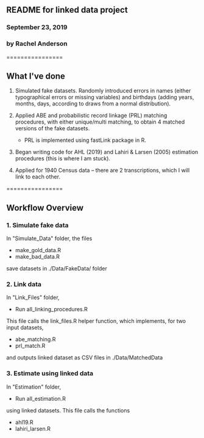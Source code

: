 ## README for linked data project 

###  September 23, 2019
### by Rachel Anderson


================
## What I've done

1. Simulated fake datasets. Randomly introduced errors in names (either typographical errors or missing variables) and birthdays (adding years, months, days, according to draws from a normal distribution).

2. Applied ABE and probabilistic record linkage (PRL) matching procedures, with either unique/multi matching, to obtain 4 matched versions of the fake datasets.

	- PRL is implemented using fastLink package in R.

3. Began writing code for AHL (2019) and Lahiri & Larsen (2005) estimation procedures (this is where I am stuck).

4. Applied for 1940 Census data – there are 2 transcriptions, which I will link to each other.

================

## Workflow Overview 
### 1.  Simulate fake data 
In "Simulate_Data" folder, the files

- make\_gold\_data.R 
- make\_bad\_data.R

save datasets in ./Data/FakeData/ folder

### 2.  Link data

In "Link_Files" folder, 

- Run all\_linking\_procedures.R

This file calls the link\_files.R helper function, which implements, for two input datasets,

- abe\_matching.R
- prl\_match.R

and outputs linked dataset as CSV files in ./Data/MatchedData

### 3. Estimate using linked data 

In "Estimation" folder, 

- Run all\_estimation.R

using linked datasets.  This file calls the functions

- ahl19.R
- lahiri_larsen.R 


